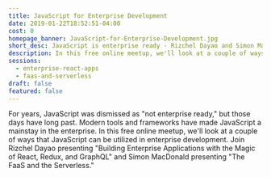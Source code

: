 ```yaml
---
title: JavaScript for Enterprise Development
date: 2019-01-22T18:52:51-04:00
cost: 0
homepage_banner: JavaScript-for-Enterprise-Development.jpg
short_desc: JavaScript is enterprise ready - Rizchel Dayao and Simon MacDonald show how.
description: In this free online meetup, we'll look at a couple of ways that JavaScript can be utilized in enterprise development. Join Rizchel Dayao presenting Building Enterprise Applications with the Magic of React, Redux, and GraphQL and Simon MacDonald presenting The FaaS and the Serverless.
sessions:
  - enterprise-react-apps
  - faas-and-serverless
draft: false
featured: false
---
```


For years, JavaScript was dismissed as "not enterprise ready," but those days have long past. Modern tools and frameworks have made JavaScript a mainstay in the enterprise. In this free online meetup, we'll look at a couple of ways that JavaScript can be utilized in enterprise development. Join Rizchel Dayao presenting "Building Enterprise Applications with the Magic of React, Redux, and GraphQL" and Simon MacDonald presenting "The FaaS and the Serverless."
